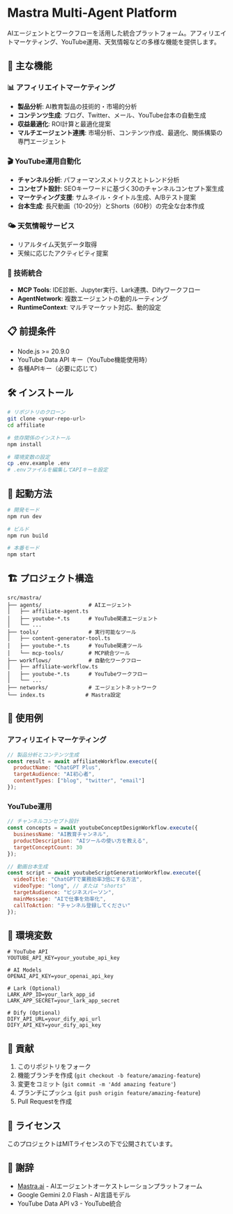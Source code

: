 # Mastra Multi-Agent Platform

AIエージェントとワークフローを活用した統合プラットフォーム。アフィリエイトマーケティング、YouTube運用、天気情報などの多様な機能を提供します。

## 🚀 主な機能

### 📊 アフィリエイトマーケティング
- **製品分析**: AI教育製品の技術的・市場的分析
- **コンテンツ生成**: ブログ、Twitter、メール、YouTube台本の自動生成
- **収益最適化**: ROI計算と最適化提案
- **マルチエージェント連携**: 市場分析、コンテンツ作成、最適化、関係構築の専門エージェント

### 🎬 YouTube運用自動化
- **チャンネル分析**: パフォーマンスメトリクスとトレンド分析
- **コンセプト設計**: SEOキーワードに基づく30のチャンネルコンセプト案生成
- **マーケティング支援**: サムネイル・タイトル生成、A/Bテスト提案
- **台本生成**: 長尺動画（10-20分）とShorts（60秒）の完全な台本作成

### 🌤️ 天気情報サービス
- リアルタイム天気データ取得
- 天候に応じたアクティビティ提案

### 🔧 技術統合
- **MCP Tools**: IDE診断、Jupyter実行、Lark連携、Difyワークフロー
- **AgentNetwork**: 複数エージェントの動的ルーティング
- **RuntimeContext**: マルチマーケット対応、動的設定

## 📋 前提条件

- Node.js >= 20.9.0
- YouTube Data API キー（YouTube機能使用時）
- 各種APIキー（必要に応じて）

## 🛠️ インストール

```bash
# リポジトリのクローン
git clone <your-repo-url>
cd affiliate

# 依存関係のインストール
npm install

# 環境変数の設定
cp .env.example .env
# .envファイルを編集してAPIキーを設定
```

## 🚀 起動方法

```bash
# 開発モード
npm run dev

# ビルド
npm run build

# 本番モード
npm start
```

## 🏗️ プロジェクト構造

```
src/mastra/
├── agents/               # AIエージェント
│   ├── affiliate-agent.ts
│   ├── youtube-*.ts      # YouTube関連エージェント
│   └── ...
├── tools/                # 実行可能なツール
│   ├── content-generator-tool.ts
│   ├── youtube-*.ts      # YouTube関連ツール
│   └── mcp-tools/        # MCP統合ツール
├── workflows/            # 自動化ワークフロー
│   ├── affiliate-workflow.ts
│   ├── youtube-*.ts      # YouTubeワークフロー
│   └── ...
├── networks/             # エージェントネットワーク
└── index.ts             # Mastra設定
```

## 🎯 使用例

### アフィリエイトマーケティング

```javascript
// 製品分析とコンテンツ生成
const result = await affiliateWorkflow.execute({
  productName: "ChatGPT Plus",
  targetAudience: "AI初心者",
  contentTypes: ["blog", "twitter", "email"]
});
```

### YouTube運用

```javascript
// チャンネルコンセプト設計
const concepts = await youtubeConceptDesignWorkflow.execute({
  businessName: "AI教育チャンネル",
  productDescription: "AIツールの使い方を教える",
  targetConceptCount: 30
});

// 動画台本生成
const script = await youtubeScriptGenerationWorkflow.execute({
  videoTitle: "ChatGPTで業務効率3倍にする方法",
  videoType: "long", // または "shorts"
  targetAudience: "ビジネスパーソン",
  mainMessage: "AIで仕事を効率化",
  callToAction: "チャンネル登録してください"
});
```

## 🔑 環境変数

```env
# YouTube API
YOUTUBE_API_KEY=your_youtube_api_key

# AI Models
OPENAI_API_KEY=your_openai_api_key

# Lark (Optional)
LARK_APP_ID=your_lark_app_id
LARK_APP_SECRET=your_lark_app_secret

# Dify (Optional)
DIFY_API_URL=your_dify_api_url
DIFY_API_KEY=your_dify_api_key
```

## 🤝 貢献

1. このリポジトリをフォーク
2. 機能ブランチを作成 (`git checkout -b feature/amazing-feature`)
3. 変更をコミット (`git commit -m 'Add amazing feature'`)
4. ブランチにプッシュ (`git push origin feature/amazing-feature`)
5. Pull Requestを作成

## 📄 ライセンス

このプロジェクトはMITライセンスの下で公開されています。

## 🙏 謝辞

- [Mastra.ai](https://mastra.ai) - AIエージェントオーケストレーションプラットフォーム
- Google Gemini 2.0 Flash - AI言語モデル
- YouTube Data API v3 - YouTube統合